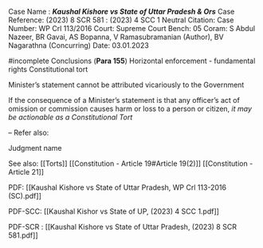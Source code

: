 Case Name : ***Kaushal Kishore vs State of Uttar Pradesh & Ors***
Case Reference: (2023) 8 SCR 581 :  (2023) 4 SCC 1
Neutral Citation:
Case Number: WP Crl 113/2016
Court: Supreme Court
Bench: 05
Coram: S Abdul Nazeer, BR Gavai, AS Bopanna, V Ramasubramanian (Author), BV Nagarathna (Concurring)
Date: 03.01.2023

#incomplete 
Conclusions (**Para 155**)
	Horizontal enforcement - fundamental rights
	Constitutional tort

Minister’s statement cannot be attributed vicariously to the Government

If the consequence of a Minister’s statement is that any officer’s act of omission or commission causes harm or loss to a person or citizen, *it may be actionable as a Constitutional Tort*

–
Refer also:

Judgment name

See also:
[[Torts]]
[[Constitution - Article 19#Article 19(2)]]
[[Constitution - Article 21]]

PDF:
[[Kaushal Kishore vs State of Uttar Pradesh, WP Crl 113-2016 (SC).pdf]]


PDF-SCC:
[[Kaushal Kishor vs State of UP, (2023) 4 SCC 1.pdf]]

PDF-SCR :
[[Kaushal Kishore vs State of Uttar Pradesh, (2023) 8 SCR 581.pdf]]